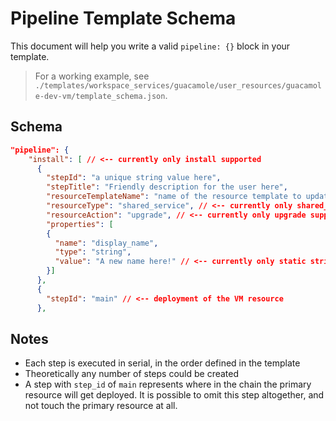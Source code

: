 # Pipeline Template Schema
This document will help you write a valid `pipeline: {}` block in your template.

> For a working example, see `./templates/workspace_services/guacamole/user_resources/guacamole-dev-vm/template_schema.json`.

## Schema
```json
"pipeline": {
    "install": [ // <-- currently only install supported
      {
        "stepId": "a unique string value here",
        "stepTitle": "Friendly description for the user here",
        "resourceTemplateName": "name of the resource template to update",
        "resourceType": "shared_service", // <-- currently only shared_service types supported
        "resourceAction": "upgrade", // <-- currently only upgrade supported
        "properties": [
        {
          "name": "display_name",
          "type": "string",
          "value": "A new name here!" // <-- currently only static strings supported 
        }]
      },
      {
        "stepId": "main" // <-- deployment of the VM resource
      },

```

## Notes
- Each step is executed in serial, in the order defined in the template
- Theoretically any number of steps could be created
- A step with `step_id` of `main` represents where in the chain the primary resource will get deployed. It is possible to omit this step altogether, and not touch the primary resource at all.
